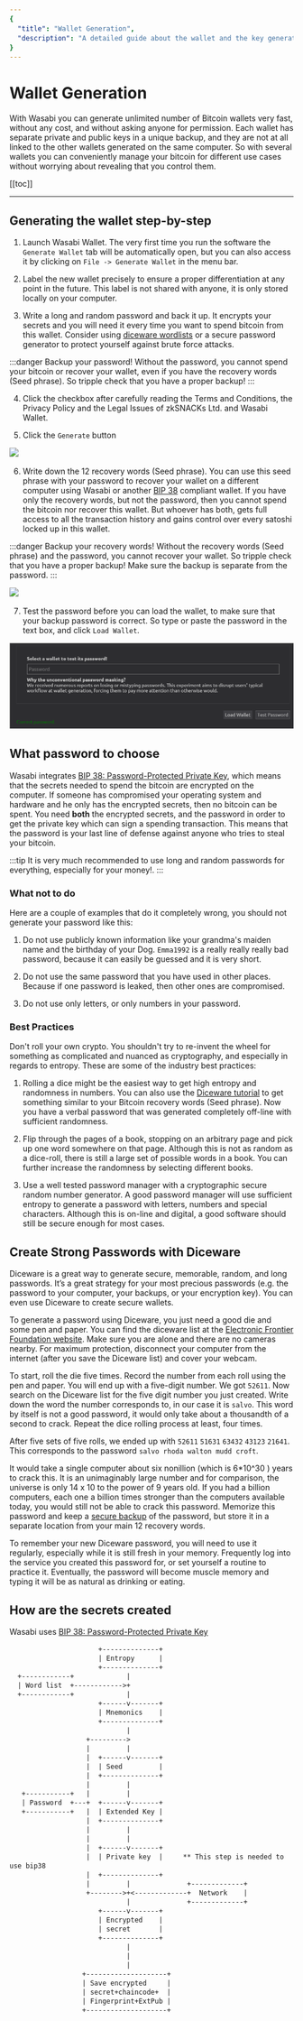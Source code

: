 ```yaml
---
{
  "title": "Wallet Generation",
  "description": "A detailed guide about the wallet and the key generation in Wasabi. This is the Wasabi documentation, an archive of knowledge about the open-source, non-custodial and privacy-focused Bitcoin wallet for desktop."
}
---
```


# Wallet Generation

With Wasabi you can generate unlimited number of Bitcoin wallets very fast, without any cost, and without asking anyone for permission.
Each wallet has separate private and public keys in a unique backup, and they are not at all linked to the other wallets generated on the same computer.
So with several wallets you can conveniently manage your bitcoin for different use cases without worrying about revealing that you control them.

[[toc]]

---

## Generating the wallet step-by-step

1. Launch Wasabi Wallet.
The very first time you run the software the `Generate Wallet` tab will be automatically open, but you can also access it by clicking on `File -> Generate Wallet` in the menu bar.

2. Label the new wallet precisely to ensure a proper differentiation at any point in the future.
This label is not shared with anyone, it is only stored locally on your computer.

3. Write a long and random password and back it up.
It encrypts your secrets and you will need it every time you want to spend bitcoin from this wallet.
Consider using [diceware wordlists](https://www.eff.org/deeplinks/2016/07/new-wordlists-random-passphrases) or a secure password generator to protect yourself against brute force attacks.

:::danger Backup your password!
Without the password, you cannot spend your bitcoin or recover your wallet, even if you have the recovery words (Seed phrase).
So tripple check that you have a proper backup!
:::

4. Click the checkbox after carefully reading the Terms and Conditions, the Privacy Policy and the Legal Issues of zkSNACKs Ltd. and Wasabi Wallet.

5. Click the `Generate` button 

![](/WalletManagerGenerateWallet.png)

6. Write down the 12 recovery words (Seed phrase).
You can use this seed phrase with your password to recover your wallet on a different computer using Wasabi or another [BIP 38](/using-wasabi/BIPs.md#bip-38-password-protected-private-key) compliant wallet.
If you have only the recovery words, but not the password, then you cannot spend the bitcoin nor recover this wallet.
But whoever has both, gets full access to all the transaction history and gains control over every satoshi locked up in this wallet.

:::danger Backup your recovery words!
Without the recovery words (Seed phrase) and the password, you cannot recover your wallet.
So tripple check that you have a proper backup!
Make sure the backup is separate from the password.
:::

![](/WalletManagerRecoveryWords.png)

7. Test the password before you can load the wallet, to make sure that your backup password is correct.
So type or paste the password in the text box, and click `Load Wallet`.

![](/TestPassword.png)

## What password to choose

Wasabi integrates [BIP 38: Password-Protected Private Key](/using-wasabi/BIPs.md#bip-38-password-protected-private-key), which means that the secrets needed to spend the bitcoin are encrypted on the computer.
If someone has compromised your operating system and hardware and he only has the encrypted secrets, then no bitcoin can be spent.
You need **both** the encrypted secrets, and the password in order to get the private key which can sign a spending transaction.
This means that the password is your last line of defense against anyone who tries to steal your bitcoin.

:::tip
It is very much recommended to use long and random passwords for everything, especially for your money!.
:::

### What not to do

Here are a couple of examples that do it completely wrong, you should not generate your password like this:

1. Do not use publicly known information like your grandma's maiden name and the birthday of your Dog.
`Emma1992` is a really really really bad password, because it can easily be guessed and it is very short.

2. Do not use the same password that you have used in other places.
Because if one password is leaked, then other ones are compromised.

3. Do not use only letters, or only numbers in your password.

### Best Practices

Don't roll your own crypto.
You shouldn't try to re-invent the wheel for something as complicated and nuanced as cryptography, and especially in regards to entropy.
These are some of the industry best practices:

1. Rolling a dice might be the easiest way to get high entropy and randomness in numbers.
You can also use the [Diceware tutorial](/using-wasabi/WalletGeneration.md#create-strong-passwords-with-diceware) to get something similar to your Bitcoin recovery words (Seed phrase).
Now you have a verbal password that was generated completely off-line with sufficient randomness.

2. Flip through the pages of a book, stopping on an arbitrary page and pick up one word somewhere on that page.
Although this is not as random as a dice-roll, there is still a large set of possible words in a book.
You can further increase the randomness by selecting different books.

3. Use a well tested password manager with a cryptographic secure random number generator.
A good password manager will use sufficient entropy to generate a password with letters, numbers and special characters.
Although this is on-line and digital, a good software should still be secure enough for most cases.

## Create Strong Passwords with Diceware

Diceware is a great way to generate secure, memorable, random, and long passwords.
It’s a great strategy for your most precious passwords (e.g. the password to your computer, your backups, or your encryption key).
You can even use Diceware to create secure wallets.

To generate a password using Diceware, you just need a good die and some pen and paper.
You can find the diceware list at the [Electronic Frontier Foundation website](https://www.eff.org/deeplinks/2016/07/new-wordlists-random-passphrases).
Make sure you are alone and there are no cameras nearby.
For maximum protection, disconnect your computer from the internet (after you save the Diceware list) and cover your webcam.

To start, roll the die five times.
Record the number from each roll using the pen and paper.
You will end up with a five-digit number.
We got `52611`.
Now search on the Diceware list for the five digit number you just created.
Write down the word the number corresponds to, in our case it is `salvo`.
This word by itself is not a good password, it would only take about a thousandth of a second to crack.
Repeat the dice rolling process at least, four times.

After five sets of five rolls, we ended up with `52611` `51631` `63432` `43123` `21641`.
This corresponds to the password `salvo rhoda walton mudd croft`.

It would take a single computer about six nonillion (which is 6*10^30 ) years to crack this.
It is an unimaginably large number and for comparison, the universe is only 14 x 10 to the power of 9 years old.
If you had a billion computers, each one a billion times stronger than the computers available today, you would still not be able to crack this password.
Memorize this password and keep a [secure backup](/using-wasabi/ColdWasabi.md#a-list-of-the-more-common-mediums-of-cold-storage-with-some-of-their-weaknesses) of the password, but store it in a separate location from your main 12 recovery words.

To remember your new Diceware password, you will need to use it regularly, especially while it is still fresh in your memory.
Frequently log into the service you created this password for, or set yourself a routine to practice it.
Eventually, the password will become muscle memory and typing it will be as natural as drinking or eating.

## How are the secrets created

Wasabi uses [BIP 38: Password-Protected Private Key](/using-wasabi/BIPs.md#bip-38-password-protected-private-key)

```
                      +--------------+
                      | Entropy      |
                      +--------------+
  +------------+             |
  | Word list  +------------>+
  +------------+             |
                      +------v-------+
                      | Mnemonics    |
                      +--------------+
                             |
                   +--------->
                   |         |
                   |  +------v-------+
                   |  | Seed         |
                   |  +--------------+
                   |         |
   +-----------+   |         |
   | Password  +---+  +------v-------+
   +-----------+   |  | Extended Key |
                   |  +--------------+
                   |         |
                   |         |
                   |  +------v-------+
                   |  | Private key  |     ** This step is needed to use bip38
                   |  +--------------+
                   |         |              +-------------+
                   +-------->+<-------------+  Network    |
                             |              +-------------+
                      +------v-------+
                      | Encrypted    |
                      | secret       |
                      +--------------+
                             |
                             |
                             |
                  +--------------------+
                  | Save encrypted     |
                  | secret+chaincode+  |
                  | Fingerprint+ExtPub |
                  +--------------------+

```
